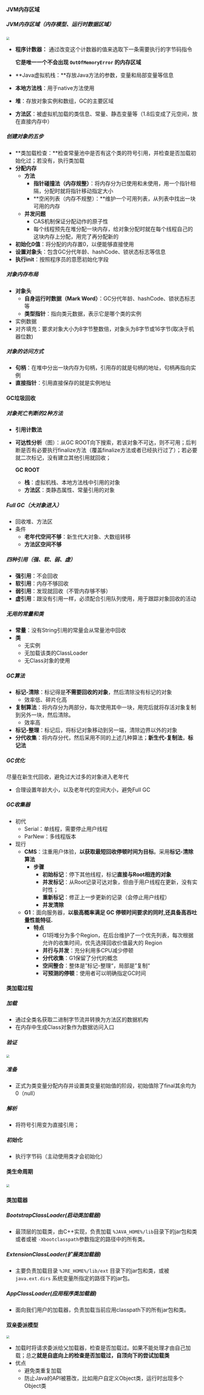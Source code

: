 #### JVM内存区域

##### JVM内存区域（内存模型、运行时数据区域）

<img src="https://snailclimb.gitee.io/javaguide/docs/java/jvm/pictures/java%E5%86%85%E5%AD%98%E5%8C%BA%E5%9F%9F/JVM%E8%BF%90%E8%A1%8C%E6%97%B6%E6%95%B0%E6%8D%AE%E5%8C%BA%E5%9F%9F.png" style="zoom:50%;" />

- **程序计数器：** 通过改变这个计数器的值来选取下一条需要执行的字节码指令

  **它是唯一一个不会出现 `OutOfMemoryError` 的内存区域**

- **Java虚拟机栈：**存放Java方法的参数，变量和局部变量等信息

- **本地方法栈**：用于native方法使用

- **堆**：存放对象实例和数组，GC的主要区域

- **方法区**：被虚拟机加载的类信息、常量、静态变量等（1.8后变成了元空间，放在直接内存中）

##### 创建对象的五步

- **类加载检查：**检查常量池中是否有这个类的符号引用，并检查是否加载初始化过；若没有，执行类加载
- **分配内存**
  - **方法**
    - **指针碰撞法（内存规整）**：将内存分为已使用和未使用，用一个指针相隔，分配时就将指针移动指定大小
    - **空闲列表（内存不规整）：**维护一个可用列表，从列表中找出一块可用的内存
  - **并发问题**
    - CAS机制保证分配动作的原子性
    - 每个线程预先在堆分配一块内存，给对象分配时就在每个线程自己的这块内存上分配，用完了再分配新的
- **初始化0值**：将分配的内存置0，以便能够直接使用
- **设置对象头**：包含GC分代年龄、hashCode、锁状态标志等信息
- **执行init**：按照程序员的意愿初始化字段

##### 对象内存布局

- **对象头**
  - **自身运行时数据（Mark Word）**：GC分代年龄、hashCode、锁状态标志等
  - **类型指针**：指向类元数据，表示它是哪个类的实例
- 实例数据
- 对齐填充：要求对象大小为8字节整数倍，对象头为8字节或16字节(取决于机器位数)

##### 对象的访问方式

- **句柄**：在堆中分出一块内存为句柄，引用存的就是句柄的地址，句柄再指向实例
- **直接指针**：引用直接保存的就是实例地址

#### GC垃圾回收

##### 对象死亡判断的2种方法

- **引用计数法**

- **可达性分析**（图）：从GC ROOT向下搜索，若该对象不可达，则不可用；后判断是否有必要执行finalize方法（覆盖finalize方法或者已经执行过了）；若必要就二次标记，没有建立其他引用就回收；

  **GC ROOT**

  - **栈**：虚拟机栈、本地方法栈中引用的对象
  - **方法区**：类静态属性、常量引用的对象

##### Full GC（大对象进入）

- 回收堆、方法区
- 条件
  - **老年代空间不够**：新生代大对象、大数组转移
  - **方法区空间不够**

##### 四种引用（强、软、弱、虚）

- **强引用**：不会回收
- **软引用**：内存不够回收
- **弱引用**：发现就回收（不管内存够不够）
- **虚引用**：跟没有引用一样，必须配合引用队列使用，用于跟踪对象回收的活动

##### 无用的常量和类

- **常量**：没有String引用的常量会从常量池中回收
- **类**
  - 无实例
  - 无加载该类的ClassLoader
  - 无Class对象的使用

##### GC算法

- **标记-清除**：标记得是**不需要回收的对象**，然后清除没有标记的对象
  - 效率低、碎片化高
- **复制算法**：将内存分为两部分，每次使用其中一块，用完后就将存活对象复制到另外一块，然后清除。
  - 效率高
- **标记-整理**：标记后，将标记对象移动到另一端，清除边界以外的对象
- **分代收集**：将内存分代，然后采用不同的上述几种算法；**新生代-复制法**，**标记法**

##### GC优化

尽量在新生代回收，避免过大过多的对象进入老年代

- 合理设置年龄大小，以及老年代的空间大小，避免Full GC

##### GC收集器

- 初代
  - Serial：单线程，需要停止用户线程
  - ParNew：多线程版本
- 现行
  - **CMS**：注重用户体验，**以获取最短回收停顿时间为目标**。采用**标记-清除算法**
    - **步骤**
      - **初始标记**：停下其他线程，标记**直接与Root相连的对象**
      - **并发标记**：从Root记录可达对象，但由于用户线程在更新，没有实时性；
      - **重新标记**：修正上一步更新的记录（会停止用户线程）
      - **并发清除**
  - **G1**：面向服务器，**以极高概率满足 GC 停顿时间要求的同时,还具备高吞吐量性能特征.**
    - **特点**
      - G1将堆分为多个Region，在后台维护了一个优先列表，每次根据允许的收集时间，优先选择回收价值最大的 Region
      - **并行与并发**：充分利用多CPU减少停顿
      - **分代收集**：G1保留了分代的概念
      - **空间整合**：整体是”标记-整理“，局部是”复制“
      - **可预测的停顿**：使用者可以明确指定GC时间

#### 类加载过程

##### **加载**

- 通过全类名获取二进制字节流并转换为方法区的数据机构
- 在内存中生成Class对象作为数据访问入口

##### **验证**

<img src="https://my-blog-to-use.oss-cn-beijing.aliyuncs.com/2019-6/%E9%AA%8C%E8%AF%81%E9%98%B6%E6%AE%B5.png" style="zoom:50%;" />

##### **准备**

- 正式为类变量分配内存并设置类变量初始值的阶段，初始值除了final其余均为0（null）

##### **解析**

- 将符号引用变为直接引用；

##### **初始化**

- 执行字节码（主动使用类才会初始化）

#### 类生命周期

​	<img src="https://my-blog-to-use.oss-cn-beijing.aliyuncs.com/2019-11/%E7%B1%BB%E5%8A%A0%E8%BD%BD%E8%BF%87%E7%A8%8B-%E5%AE%8C%E5%96%84.png" style="zoom:50%;" />

#### 类加载器

##### **BootstrapClassLoader(启动类加载器)** 

- 最顶层的加载类，由C++实现，负责加载 `%JAVA_HOME%/lib`目录下的jar包和类或者或被 `-Xbootclasspath`参数指定的路径中的所有类。

##### **ExtensionClassLoader(扩展类加载器)** 

- 主要负责加载目录 `%JRE_HOME%/lib/ext` 目录下的jar包和类，或被 `java.ext.dirs` 系统变量所指定的路径下的jar包。

##### **AppClassLoader(应用程序类加载器)** 

- 面向我们用户的加载器，负责加载当前应用classpath下的所有jar包和类。

#### 双亲委派模型



<img src="https://my-blog-to-use.oss-cn-beijing.aliyuncs.com/2019-6/classloader_WPS%E5%9B%BE%E7%89%87.png" style="zoom:50%;" />

- 加载时将请求委派给父加载器，检查是否加载过。如果不能处理才由自己加载；总之**就是自底向上的检查是否加载过，自顶向下的尝试加载类**
- 优点
  - 避免类重复加载
  - 防止Java的API被篡改，比如用户自定义Object类，运行时出现多个Object类

